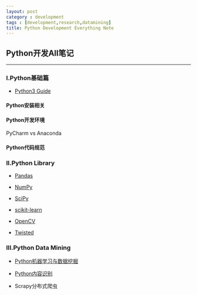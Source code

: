 ```yaml
---
layout: post
category : development
tags : [development,research,datamining]
title: Python Development Everything Note
---
```


## Python开发All笔记
-------------------------------------------------------


### I.Python基础篇

- [Python3 Guide](http://www.runoob.com/manual/pythontutorial3/docs/html/)

#### Python安装相关

#### Python开发环境

PyCharm vs Anaconda

#### Python代码规范

### II.Python Library

- [Pandas](http://pandas.pydata.org/pandas-docs/version/0.23/)

- [NumPy](https://docs.scipy.org/doc/numpy/user/quickstart.html)

- [SciPy](http://scipy.github.io/devdocs/hacking.html)

- [scikit-learn](http://scikit-learn.org/stable/tutorial/index.html)

- [OpenCV](https://docs.opencv.org/master/d9/df8/tutorial_root.html)

- [Twisted](https://twistedmatrix.com/documents/current/core/howto/index.html)

### III.Python Data Mining

- [Python机器学习与数据挖掘](2017-10-16-python-ml-data-mining-note.md)

- [Python内容识别](2018-05-05-python-info-recognition-note.md)

- Scrapy分布式爬虫
